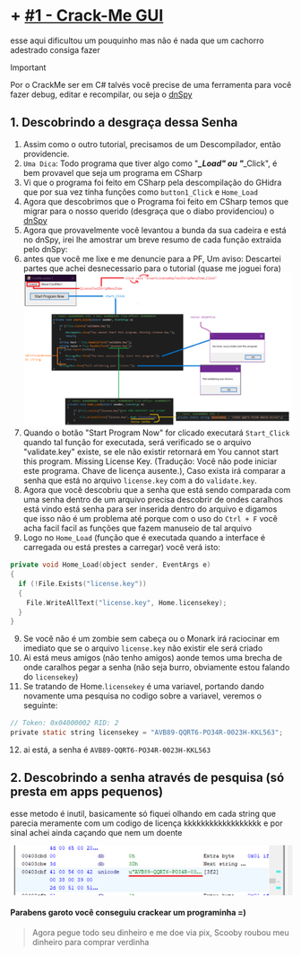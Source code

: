 # + [#1 - Crack-Me GUI](https://github.com/sickshark2007/crack-me/tree/main/%231%20-%20Crack-Me%20GUI)
esse aqui dificultou um pouquinho mas não é nada que um cachorro adestrado consiga fazer

> [!IMPORTANT]
> Por o CrackMe ser em C# talvés você precise de uma ferramenta para você fazer debug, editar e recompilar, ou seja o [dnSpy](https://github.com/julianorinaldi/dnSpy#:~:text=Uma%20ferramenta%20para%20voc%C3%AA%20fazer,tenha%20o%20c%C3%B3digo%20fonte%20dispon%C3%ADvel.)

## 1. Descobrindo a desgraça dessa Senha
1. Assim como o outro tutorial, precisamos de um Descompilador, então providencie.
2. `Uma Dica`: Todo programa que tiver algo como "***_Load" ou "***_Click", é bem provavel que seja um programa em CSharp
3. Vi que o programa foi feito em CSharp pela descompilação do GHidra que por sua vez tinha funçôes como `button1_Click` e `Home_Load`
4. Agora que descobrimos que o Programa foi feito em CSharp temos que migrar para o nosso querido (desgraça que o diabo providenciou) o [dnSpy](https://github.com/julianorinaldi/dnSpy#:~:text=Uma%20ferramenta%20para%20voc%C3%AA%20fazer,tenha%20o%20c%C3%B3digo%20fonte%20dispon%C3%ADvel.)
5. Agora que provavelmente você levantou a bunda da sua cadeira e está no dnSpy, irei lhe amostrar um breve resumo de cada função extraida pelo dnSpy:
6. antes que você me lixe e me denuncie para a PF, Um aviso: Descartei partes que achei desnecessario para o tutorial (quase me joguei fora)
 ![Print](https://github.com/sickshark2007/crack-me/blob/main/%231%20-%20Crack-Me%20GUI/mapa_mental.png)
7. Quando o botão "Start Program Now" for clicado executará `Start_Click` quando tal função for executada, será verificado se o arquivo "validate.key" existe,
se ele não existir retornará em You cannot start this program. Missing License Key. (Tradução: Você não pode iniciar este programa. Chave de licença ausente.), Caso exista irá comparar a senha que está no arquivo `license.key` com a do `validate.key`.
8. Agora que você descobriu que a senha que está sendo comparada com uma senha dentro de um arquivo precisa descobrir de ondes caralhos está vindo está senha para ser inserida dentro do arquivo
e digamos que isso não é um problema até porque com o uso do ``Ctrl + F`` você acha facil facil as funções que fazem manuseio de tal arquivo
9. Logo no `Home_Load` (função que é executada quando a interface é carregada ou está prestes a carregar) você verá isto:
```c++
private void Home_Load(object sender, EventArgs e)
{
  if (!File.Exists("license.key"))
  {
    File.WriteAllText("license.key", Home.licensekey);
  }
}
```
9. Se você não é um zombie sem cabeça ou o Monark irá raciocinar em imediato que se o arquivo `license.key` não existir ele será criado
10. Ai está meus amigos (não tenho amigos) aonde temos uma brecha de onde caralhos pegar a senha (não seja burro, obviamente estou falando do `licensekey`)
11. Se tratando de Home.`licensekey` é uma variavel, portando dando novamente uma pesquisa no codigo sobre a variavel, veremos o seguinte:
```C
// Token: 0x04000002 RID: 2
private static string licensekey = "AVB89-QQRT6-PO34R-0023H-KKL563";
```
12. ai está, a senha é `AVB89-QQRT6-PO34R-0023H-KKL563`

## 2. Descobrindo a senha através de pesquisa (só presta em apps pequenos)
esse metodo é inutil, basicamente só fiquei olhando em cada string que parecia meramente com um codigo de licença kkkkkkkkkkkkkkkkkk e por sinal achei ainda caçando que nem um doente

![a](https://github.com/sickshark2007/crack-me/blob/main/%231%20-%20Crack-Me%20GUI/pass.png)

#### Parabens garoto você conseguiu crackear um programinha =)
> Agora pegue todo seu dinheiro e me doe via pix, Scooby roubou meu dinheiro para comprar verdinha
